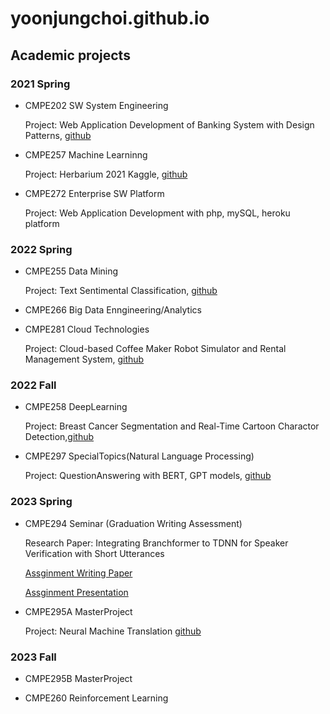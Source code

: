# yoonjungchoi.github.io


## Academic projects

### 2021 Spring
  - CMPE202 SW System Engineering
    
    Project: Web Application Development of Banking System with Design Patterns, [github](https://github.com/gopinathsjsu/team-project-team7)
  
  - CMPE257 Machine Learninng
  
    Project: Herbarium 2021 Kaggle, [github](https://github.com/YoonjungChoi/CMPE257_ML_study)
  
  - CMPE272 Enterprise SW Platform

    Project: Web Application Development with php, mySQL, heroku platform

### 2022 Spring
  - CMPE255 Data Mining

    Project: Text Sentimental Classification, [github](https://github.com/YoonjungChoi/CMPE255_TEAM10_TextClassification)
    
  - CMPE266 Big Data Enngineering/Analytics
    
  - CMPE281 Cloud Technologies

    Project: Cloud-based Coffee Maker Robot Simulator and Rental Management System, [github](https://github.com/jxdev8/cmpe281-team12)

    
### 2022 Fall
  -  CMPE258 DeepLearning

     Project: Breast Cancer Segmentation and Real-Time Cartoon Charactor Detection,[github](https://github.com/YoonjungChoi/CMPE258DL_ObjectDetectionSegmentation_study)

  -  CMPE297 SpecialTopics(Natural Language Processing)

     Project: QuestionAnswering with BERT, GPT models, [github](https://github.com/YoonjungChoi/CMPE297_NLP_Project)
    
### 2023 Spring

  - CMPE294 Seminar (Graduation Writing Assessment)

    Research Paper: Integrating Branchformer to TDNN for Speaker Verification with Short Utterances

    [Assginment Writing Paper](https://docs.google.com/document/d/1BXaL0LAPz1MHoS11NeYz2x31wwuQSXr1/edit?usp=sharing&ouid=118008271487839144751&rtpof=true&sd=true)

    [Assginment Presentation](https://docs.google.com/presentation/d/1fNJT8LObsgKFw70Lyjt4TH47tQSFHRIDlhC9DDK-D9g/edit?usp=sharing)

  - CMPE295A MasterProject

    Project: Neural Machine Translation [github](https://github.com/YoonjungChoi/CMPE295_NMT_Project/tree/main)

### 2023 Fall

  - CMPE295B MasterProject
    
  - CMPE260 Reinforcement Learning

    
